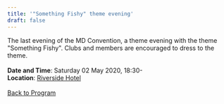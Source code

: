 ```yaml
---
title: '"Something Fishy" theme evening'
draft: false
---
```


The last evening of the MD Convention, a theme evening with the theme "Something Fishy". Clubs and members are encouraged to dress to the theme.
\
\
**Date and Time**: Saturday 02 May 2020, 18:30- \
**Location**: [Riverside Hotel](/venue)
\
\
[Back to Program](/program)
